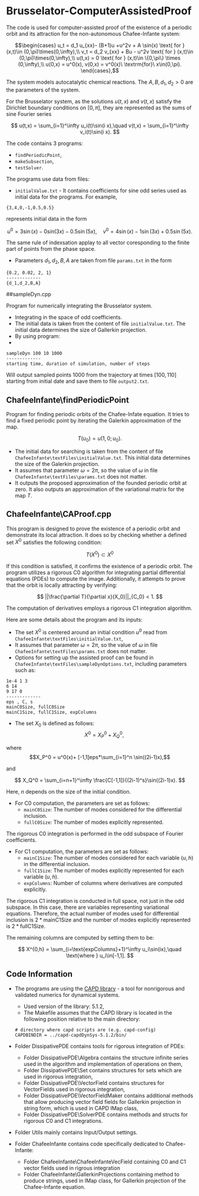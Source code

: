 # Brusselator-ComputerAssistedProof

The code is used for computer-assisted proof of the existence of a periodic orbit and its attraction for the non-autonomous Chafee-Infante system:

$$\begin{cases}
 u_t = d_1  u_{xx}- (B+1)u +u^2v + A \sin(x)   \text{ for } (x,t)\in (0,\pi)\times(0,\infty),\\
 v_t = d_2 v_{xx} + Bu - u^2v    \text{ for } (x,t)\in (0,\pi)\times(0,\infty),\\
u(t,x) = 0 \text{ for }  (x,t)\in \{0,\pi\} \times (0,\infty),\\
u(0,x) = u^0(x), v(0,x) = v^0(x)\ \textrm{for}\ x\in(0,\pi).
\end{cases},$$

The system models autocatalytic chemical reactions. The  $A,B,d_1,d_2>0$ are the parameters of the system.

For the Brusselator system, as the solutions $u(t,x)$ and $v(t,x)$ satisfy the Dirichlet boundary conditions on $[0,\pi]$, they are represented as the sums of sine Fourier series

$$
u(t,x) = \sum_{i=1}^\infty u_i(t)\sin(i x),\quad
v(t,x) = \sum_{i=1}^\infty v_i(t)\sin(i x).
$$

The code contains 3 programs:

- `findPeriodicPoint`,
- `makeSubsection`,
- `testSolver`.

The programs use data from files:
- `initialValue.txt` - It contains coefficients for sine odd series used as initial data for the programs. For example,

```
{3,4,0,-1,0.5,0.5}   
```

represents initial data in the form

$$
u^0 = 3\sin(x) - 0sin(3x) - 0.5\sin(5x), \quad
v^0 = 4\sin(x) - 1\sin(3x) +0.5\sin(5x).
$$

The same rule of indexsation applay to all vector coresponding to the finite part of points from the phase space.
- Parameters ${d_1,d_2,B,A}$ are taken from file `params.txt` in the form 

```
{0.2, 0.02, 2, 1}
-------------
{d_1,d_2,B,A}
```

##sampleDyn.cpp

Program for numerically integrating the Brusselator system. 

- Integrating in the space of odd coefficients.
- The initial data is taken from the content of file `initialValue.txt`. The initial data determines the size of Gallerkin projection.
- By using program:
- 
```
sampleDyn 100 10 1000
-------------
starting time, duration of simulation, number of steps
```
Will output sampled points $1000$ from the trajectory at times $[100,110]$ starting from initial date and save them to file `output2.txt`.

## ChafeeInfante\findPeriodicPoint

Program for finding periodic orbits of the Chafee-Infate equation. It tries to find a fixed periodic point by iterating the Galerkin approximation of the map.

$$
T(u_0) = u(1,0;u_0).
$$

- The initial data for searching is taken from the content of file `ChafeeInfante\textFiles\initialValue.txt`. This initial data determines the size of the Galerkin projection.
- It assumes that parameter $\omega = 2\pi$, so the value of $\omega$ in file `ChafeeInfante\textFiles\params.txt` does not matter.
- It outputs the proposed approximation of the founded periodic orbit at zero. It also outputs an approximation of the variational matrix for the map $T$.


## ChafeeInfante\CAProof.cpp

This program is designed to prove the existence of a periodic orbit and demonstrate its local attraction. It does so by checking whether a defined set $X^0$ satisfies the following condition:

$$ T(X^0) \subset X^0 $$

If this condition is satisfied, it confirms the existence of a periodic orbit. The program utilizes a rigorous C0 algorithm for integrating partial differential equations (PDEs) to compute the image. Additionally, it attempts to prove that the orbit is locally attracting by verifying:

$$
||\frac{\partial T}{\partial x}(X_0)||_{C_0} < 1.
$$

The computation of derivatives employs a rigorous C1 integration algorithm.

Here are some details about the program and its inputs:

- The set $X^0$ is centered around an initial condition $u^0$ read from `ChafeeInfante\textFiles\initialValue.txt`,
- It assumes that parameter $\omega = 2\pi$, so the value of $\omega$ in file `ChafeeInfante\textFiles\params.txt` does not matter.
- Options for setting up the assisted proof can be found in `ChafeeInfante\textFiles\sampleDynOptions.txt`, including parameters such as:
```
1e-4 1 3 
6 14
9 17 0
-------------
eps , C, s
mainC0Size, fullC0Size
mainC1Size, fullC1Size, expColumns

```
- The set $X_0$ is defined as follows:
   $$X^0 = X_P^0 + X_Q^0,$$
  
where
$$X_P^0 = u^0(x)+ [-1,1]eps*\sum_{i=1}^n \sin((2i-1)x),$$

and

$$
    X_Q^0 = \sum_{i=n+1}^\infty \frac{C[-1,1]}{(2i-1)^s}\sin((2i-1)x).
$$

Here, $n$ depends on the size of the initial condition.

- For C0 computation, the parameters are set as follows:
   - `mainC0Size`: The number of modes considered for the differential inclusion.
   - `fullC0Size`: The number of modes explicitly represented.
   
The rigorous C0 integration is performed in the odd subspace of Fourier coefficients.

- For C1 computation, the parameters are set as follows:
   - `mainC1Size`: The number of modes considered for each variable $(u,h)$ in the differential inclusion.
   - `fullC1Size`: The number of modes explicitly represented for each variable $(u,h)$.
   - `expColumns`: Number of columns where derivatives are computed explicitly.

The rigorous C1 integration is conducted in full space, not just in the odd subspace. In this case, there are variables representing variational equations. Therefore, the actual number of modes used for differential inclusion is $2 * \text{mainC1Size}$ and the number of modes explicitly represented is $2 * \text{fullC1Size}$.

The remaining columns are computed by setting them to be:

$$
    X^{0,h} = \sum_{i=\text{expColumns}+1}^\infty u_i\sin(ix),\quad \text{where } u_i\in[-1,1].
$$

## Code Information

- The programs are using the [CAPD library](http://capd.ii.uj.edu.pl/index.php) - a tool for nonrigorous and validated numerics for dynamical systems.
  - Used version of the library: 5.1.2,
  - The Makefile assumes that the CAPD library is located in the following position relative to the main directory:
   ```
   # directory where capd scripts are (e.g. capd-config)
   CAPDBINDIR = ../capd-capdDynSys-5.1.2/bin/
   
   ```

- Folder DissipativePDE contains tools for rigorous integration of PDEs:
  - Folder DissipativePDE\Algebra contains the structure infinite series used in the algorithm and implementation of operations on them,
  - Folder DissipativePDE\Set contains structures for sets which are used in rigorous integration,
  - Folder DissipativePDE\VectorField contains structures for VectorFields used in rigorous integration,
  - Folder DissipativePDE\VectorFieldMaker contains additional methods that allow producing vector field fields for Gallerkin projection in string form, which is used in CAPD IMap class,
  - Folder DissipativePDE\SolverPDE contains methods and structs for rigorous C0 and C1 integrations.

- Folder Utils mainly contains Input/Output settings.

- Folder ChafeeInfante contains code specifically dedicated to Chafee-Infante:
   - Folder ChafeeInfante\ChafeeInfanteVecField containing C0 and C1 vector fields used in rigrous integration
   - Folder ChafeeInfante\GallerkinProjections containing method to produce strings, used in IMap class, for Gallerkin projection of the Chafee-Infante equation.





  



